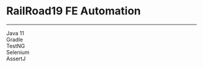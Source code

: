 # RailRoad19 FE Automation
<hr>

Java 11<br>
Gradle<br>
TestNG<br>
Selenium<br>
AssertJ<br>














